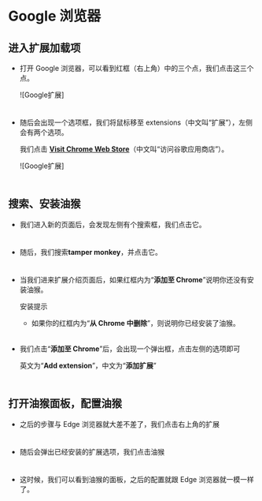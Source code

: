 # Google 浏览器

## 进入扩展加载项

<div style="padding-bottom: 8px">

- 打开 Google 浏览器，可以看到红框（右上角）中的三个点，我们点击这三个点。

  ![Google扩展]

</div>

<div style="padding-bottom: 8px">

- 随后会出现一个选项框，我们将鼠标移至 extensions（中文叫“扩展”），左侧会有两个选项。

  我们点击 **[Visit Chrome Web Store](https://chrome.google.com/webstore/category/extensions?utm_source=ext_app_menu)**（中文叫“访问谷歌应用商店”）。

  ![Google扩展]

</div>

## 搜索、安装油猴

<div style="padding-bottom: 8px">

- 我们进入新的页面后，会发现左侧有个搜索框，我们点击它。

  <!-- ![Google扩展](../images/temper_monkey/google/step_3.png) -->

</div>

<div style="padding-bottom: 8px">

- 随后，我们搜索**tamper monkey**，并点击它。

  <!-- ![Google扩展](../images/temper_monkey/google/step_4.png) -->

</div>

<div style="padding-bottom: 4px">

- 当我们进来扩展介绍页面后，如果红框内为“**添加至 Chrome**”说明你还没有安装油猴。

  <!-- ![Google扩展](../images/temper_monkey/google/step_5.png) -->

  <div class="tip custom-block">

  <p class="tip">安装提示</p>

  - 如果你的红框内为“**从 Chrome 中删除**”，则说明你已经安装了油猴。

  </div>

</div>

<div style="padding-bottom: 8px">

- 我们点击“**添加至 Chrome**”后，会出现一个弹出框，点击左侧的选项即可

  英文为“**Add extension**”，中文为“**添加扩展**”

  <!-- ![Google扩展](../images/temper_monkey/google/step_6.png) -->

</div>

## 打开油猴面板，配置油猴

<div style="padding-bottom: 8px">

- 之后的步骤与 Edge 浏览器就大差不差了，我们点击右上角的扩展

  <!-- ![Google扩展](../images/temper_monkey/google/step_7.png) -->

</div>

<div style="padding-bottom: 8px">

- 随后会弹出已经安装的扩展选项，我们点击油猴

  <!-- ![Google扩展](../images/temper_monkey/google/step_8.png) -->

</div>

<div style="padding-bottom: 8px">

- 这时候，我们可以看到油猴的面板，之后的配置就跟 Edge 浏览器就一模一样了。

  <!-- [点击查看 Edge 浏览器的油猴配置](/temper_monkey/edge.html#打开油猴、添加脚本) -->

  <!-- ![Google扩展](../images/temper_monkey/google/step_9.png) -->

</div>
